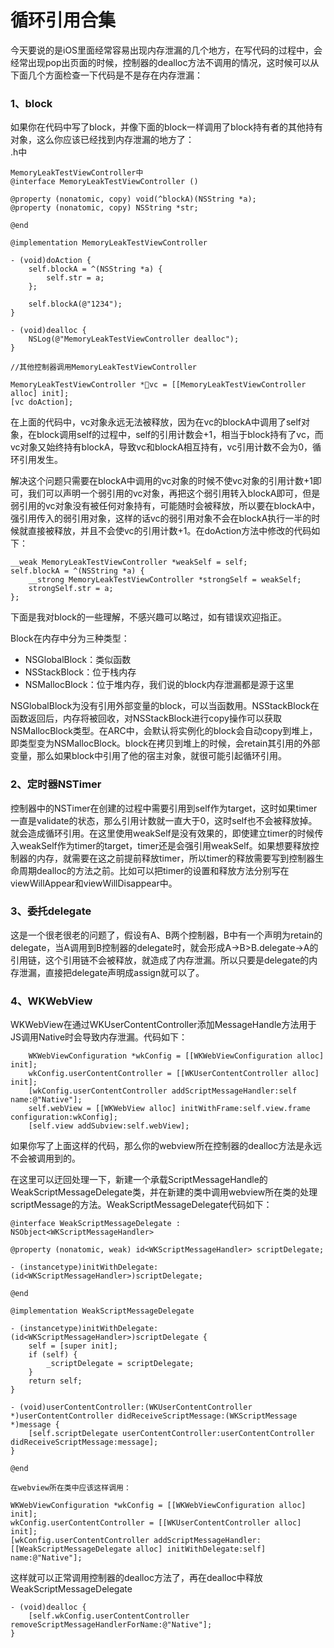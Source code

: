 # 循环引用合集

今天要说的是iOS里面经常容易出现内存泄漏的几个地方，在写代码的过程中，会经常出现pop出页面的时候，控制器的dealloc方法不调用的情况，这时候可以从下面几个方面检查一下代码是不是存在内存泄漏：

### 1、block

如果你在代码中写了block，并像下面的block一样调用了block持有者的其他持有对象，这么你应该已经找到内存泄漏的地方了：  
.h中

```text
MemoryLeakTestViewController中
@interface MemoryLeakTestViewController ()

@property (nonatomic, copy) void(^blockA)(NSString *a);
@property (nonatomic, copy) NSString *str;

@end

@implementation MemoryLeakTestViewController

- (void)doAction {    
    self.blockA = ^(NSString *a) {
        self.str = a;
    };
    
    self.blockA(@"1234");
}

- (void)dealloc {
    NSLog(@"MemoryLeakTestViewController dealloc");
}

//其他控制器调用MemoryLeakTestViewController

MemoryLeakTestViewController *vc = [[MemoryLeakTestViewController alloc] init];
[vc doAction];
```

在上面的代码中，vc对象永远无法被释放，因为在vc的blockA中调用了self对象，在block调用self的过程中，self的引用计数会+1，相当于block持有了vc，而vc对象又始终持有blockA，导致vc和blockA相互持有，vc引用计数不会为0，循环引用发生。

解决这个问题只需要在blockA中调用的vc对象的时候不使vc对象的引用计数+1即可，我们可以声明一个弱引用的vc对象，再把这个弱引用转入blockA即可，但是弱引用的vc对象没有被任何对象持有，可能随时会被释放，所以要在blockA中，强引用传入的弱引用对象，这样的话vc的弱引用对象不会在blockA执行一半的时候就直接被释放，并且不会使vc的引用计数+1。在doAction方法中修改的代码如下：

```text
__weak MemoryLeakTestViewController *weakSelf = self;
self.blockA = ^(NSString *a) {
    __strong MemoryLeakTestViewController *strongSelf = weakSelf;
    strongSelf.str = a;
};
```

下面是我对block的一些理解，不感兴趣可以略过，如有错误欢迎指正。

Block在内存中分为三种类型：

* NSGlobalBlock：类似函数
* NSStackBlock：位于栈内存
* NSMallocBlock：位于堆内存，我们说的block内存泄漏都是源于这里

NSGlobalBlock为没有引用外部变量的block，可以当函数用。NSStackBlock在函数返回后，内存将被回收，对NSStackBlock进行copy操作可以获取NSMallocBlock类型。在ARC中，会默认将实例化的block会自动copy到堆上，即类型变为NSMallocBlock。block在拷贝到堆上的时候，会retain其引用的外部变量，那么如果block中引用了他的宿主对象，就很可能引起循环引用。

### 2、定时器NSTimer

控制器中的NSTimer在创建的过程中需要引用到self作为target，这时如果timer一直是validate的状态，那么引用计数就一直大于0，这时self也不会被释放掉。就会造成循环引用。在这里使用weakSelf是没有效果的，即使建立timer的时候传入weakSelf作为timer的target，timer还是会强引用weakSelf。如果想要释放控制器的内存，就需要在这之前提前释放timer，所以timer的释放需要写到控制器生命周期dealloc的方法之前。比如可以把timer的设置和释放方法分别写在viewWillAppear和viewWillDisappear中。

### 3、委托delegate

这是一个很老很老的问题了，假设有A、B两个控制器，B中有一个声明为retain的delegate，当A调用到B控制器的delegate时，就会形成A-&gt;B&gt;B.delegate-&gt;A的引用链，这个引用链不会被释放，就造成了内存泄漏。所以只要是delegate的内存泄漏，直接把delegate声明成assign就可以了。

### 4、WKWebView

WKWebView在通过WKUserContentController添加MessageHandle方法用于JS调用Native时会导致内存泄漏。代码如下：

```text
    WKWebViewConfiguration *wkConfig = [[WKWebViewConfiguration alloc] init];
    wkConfig.userContentController = [[WKUserContentController alloc] init];
    [wkConfig.userContentController addScriptMessageHandler:self name:@"Native"];
    self.webView = [[WKWebView alloc] initWithFrame:self.view.frame configuration:wkConfig];
    [self.view addSubview:self.webView];
```

如果你写了上面这样的代码，那么你的webview所在控制器的dealloc方法是永远不会被调用到的。

在这里可以迂回处理一下，新建一个承载ScriptMessageHandle的WeakScriptMessageDelegate类，并在新建的类中调用webview所在类的处理scriptMessage的方法。WeakScriptMessageDelegate代码如下：

```text
@interface WeakScriptMessageDelegate : NSObject<WKScriptMessageHandler>

@property (nonatomic, weak) id<WKScriptMessageHandler> scriptDelegate;

- (instancetype)initWithDelegate:(id<WKScriptMessageHandler>)scriptDelegate;

@end

@implementation WeakScriptMessageDelegate

- (instancetype)initWithDelegate:(id<WKScriptMessageHandler>)scriptDelegate {
    self = [super init];
    if (self) {
        _scriptDelegate = scriptDelegate;
    }
    return self;
}

- (void)userContentController:(WKUserContentController *)userContentController didReceiveScriptMessage:(WKScriptMessage *)message {
    [self.scriptDelegate userContentController:userContentController didReceiveScriptMessage:message];
}

@end

在webview所在类中应该这样调用：
```

```text
WKWebViewConfiguration *wkConfig = [[WKWebViewConfiguration alloc] init];
wkConfig.userContentController = [[WKUserContentController alloc] init];
[wkConfig.userContentController addScriptMessageHandler:[[WeakScriptMessageDelegate alloc] initWithDelegate:self] name:@"Native"];
```

这样就可以正常调用控制器的dealloc方法了，再在dealloc中释放WeakScriptMessageDelegate

```text
- (void)dealloc {
    [self.wkConfig.userContentController removeScriptMessageHandlerForName:@"Native"];
}
```

